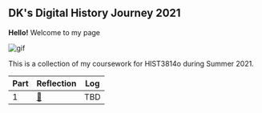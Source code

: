 ## DK's Digital History Journey 2021

**Hello!** Welcome to my page

![gif](http://clipart-library.com/img/2076960.gif)

This is a collection of my coursework for HIST3814o during Summer 2021.

|Part|Reflection|Log|
|---|---|---|
|1|[:snake:](https://github.com/redironoxide/week-one/blob/main/reflection.md)|TBD|
